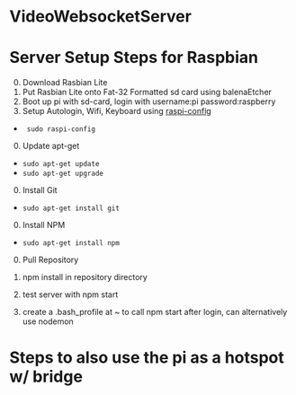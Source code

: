 # VideoWebsocketServer


# Server Setup Steps for Raspbian
0) Download Rasbian Lite
0) Put Rasbian Lite onto Fat-32 Formatted sd card using balenaEtcher
0) Boot up pi with sd-card, login with username:pi password:raspberry
0) Setup Autologin, Wifi, Keyboard using [raspi-config](https://www.raspberrypi.org/documentation/configuration/raspi-config.md) 
- ``` sudo raspi-config```
0) Update apt-get
- ```sudo apt-get update```
- ```sudo apt-get upgrade```
0) Install Git
- ```sudo apt-get install git```
0) Install NPM
- ```sudo apt-get install npm```
0) Pull Repository

0) npm install in repository directory
0) test server with npm start
0) create a .bash_profile at ~ to call npm start after login, can alternatively use nodemon

# Steps to also use the pi as a hotspot w/ bridge

